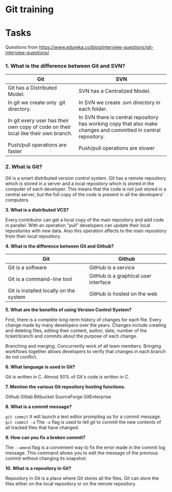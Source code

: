 # Git training

Tasks
===

Questions from https://www.edureka.co/blog/interview-questions/git-interview-questions/


### **1. What is the difference between Git and SVN?**

|           Git             |               SVN              |
|---------------------------|--------------------------------|
|Git has a Distributed Model.|SVN has a Centralized Model.|
|In git we create only .git directory.|In SVN we create .svn directory in each folder.|
|In git every user has their own copy of code on their local like their own branch.|In SVN there is central repository has working copy that also make changes and committed in central repository.|
|Push/pull operations are faster|Push/pull operations are slower|


### **2. What is Git?**

Git is a smart distributed version control system. Git has a remote repository which is stored in a server and a local repository which is stored in the computer of each developer. This means that the code is not just stored in a central server, but the full copy of the code is present in all the developers’ computers. 


**3. What is a distributed VCS?**

Every contributor can get a local copy of the main repository and add code in parallel. With an operation "pull” developers can update their local repositories with new data. Also this operation affects to the main repository from their local repository.



**4. What is the difference between Git and Github?**

|           Git             |           Github          |
|---------------------------|---------------------------|
|Git is a software          |GitHub is a service        |
|Git is a command-line tool |GitHub is a graphical user interface|
|Git is installed locally on the system|GitHub is hosted on the web|



**5. What are the benefits of using Version Control System?**

First, there is a complete long-term history of changes for each file. Every change made by many developers over the years.  Changes include creating and deleting files, editing their content, author, date, number of the ticket/branch and commits about the purpose of each change.

Branching and merging. Concurrently work of all team members. Bringing workflows together allows developers to verify that changes in each branch do not conflict.


**6. What language is used in Git?**

Git is written in C. Almost 50% of Git's code is written in C. 



**7. Mention the various Git repository hosting functions.**

Github
Gitlab
Bitbucket
SourceForge
GitEnterprise


**8. What is a commit message?**

``` git commit ```
It will launch a text editor prompting us for a commit message.
``` git commit -a ```
The ```-a``` flag is used to tell git to commit the new contents of all tracked files that have changed.


**9. How can you fix a broken commit?**

The ```--amend``` flag is a convenient way to fix the error made in the commit log message. This command allows you to edit the message of the previous commit without changing its snapshot.



**10. What is a repository in Git?**

Repository in Git is a place where Git stores all the files. Git can store the files either on the local repository or on the remote repository.
 

